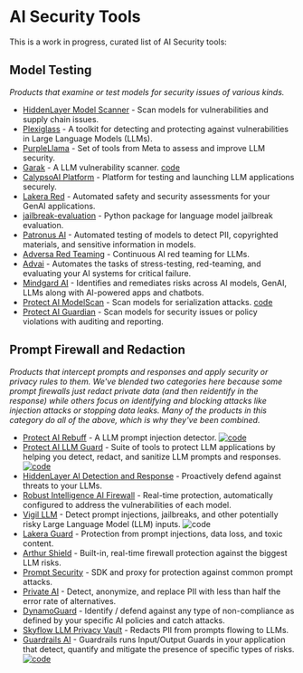 # AI Security Tools

This is a work in progress, curated list of AI Security tools:

## Model Testing
_Products that examine or test models for security issues of various kinds._

* [HiddenLayer Model Scanner](https://hiddenlayer.com/model-scanner/) - Scan models for vulnerabilities and supply chain issues.
* [Plexiglass](https://github.com/kortex-labs/plexiglass) - A toolkit for detecting and protecting against vulnerabilities in Large Language Models (LLMs). 
* [PurpleLlama](https://github.com/facebookresearch/PurpleLlama) - Set of tools from Meta to assess and improve LLM security. 
* [Garak](https://garak.ai/) - A LLM vulnerability scanner. [code](https://github.com/leondz/garak/)
* [CalypsoAI Platform](https://calypsoai.com/platform/) - Platform for testing and launching LLM applications securely.
* [Lakera Red](https://www.lakera.ai/ai-red-teaming) - Automated safety and security assessments for your GenAI applications.
* [jailbreak-evaluation](https://github.com/controllability/jailbreak-evaluation) - Python package for language model jailbreak evaluation. 
* [Patronus AI](https://www.patronus.ai) - Automated testing of models to detect PII, copyrighted materials, and sensitive information in models.
* [Adversa Red Teaming](https://adversa.ai/ai-red-teaming-llm/) - Continuous AI red teaming for LLMs.
* [Advai](https://www.advai.co.uk) - Automates the tasks of stress-testing, red-teaming, and evaluating your AI systems for critical failure.
* [Mindgard AI](https://mindgard.ai) - Identifies and remediates risks across AI models, GenAI, LLMs along with AI-powered apps and chatbots.
* [Protect AI ModelScan](https://protectai.com/modelscan) - Scan models for serialization attacks. [code](https://github.com/protectai/modelscan)
* [Protect AI Guardian](https://protectai.com/guardian) - Scan models for security issues or policy violations with auditing and reporting.

## Prompt Firewall and Redaction

_Products that intercept prompts and responses and apply security or privacy rules to them. We've blended two categories here because some prompt firewalls just redact private data (and then reidentify in the response) while others focus on identifying and blocking attacks like injection attacks or stopping data leaks. Many of the products in this category do all of the above, which is why they've been combined._

- [Protect AI Rebuff](https://playground.rebuff.ai) - A LLM prompt injection detector. [![code](https://img.shields.io/github/license/protectai/rebuff)](https://github.com/protectai/rebuff/)
- [Protect AI LLM Guard](https://protectai.com/llm-guard) - Suite of tools to protect LLM applications by helping you detect, redact, and sanitize LLM prompts and responses. [![code](https://img.shields.io/github/license/protectai/llm-guard)](https://github.com/protectai/llm-guard/)
- [HiddenLayer AI Detection and Response](https://hiddenlayer.com/aidr/) - Proactively defend against threats to your LLMs.
- [Robust Intelligence AI Firewall](https://www.robustintelligence.com/platform/ai-firewall-guardrails) - Real-time protection, automatically configured to address the vulnerabilities of each model.
- [Vigil LLM](https://github.com/deadbits/vigil-llm) - Detect prompt injections, jailbreaks, and other potentially risky Large Language Model (LLM) inputs. ![code](https://img.shields.io/github/license/deadbits/vigil-llm)
- [Lakera Guard](https://www.lakera.ai/lakera-guard) - Protection from prompt injections, data loss, and toxic content.
- [Arthur Shield](https://www.arthur.ai/product/shield) - Built-in, real-time firewall protection against the biggest LLM risks.
- [Prompt Security](https://www.prompt.security) - SDK and proxy for protection against common prompt attacks.
- [Private AI](https://www.private-ai.com) - Detect, anonymize, and replace PII with less than half the error rate of alternatives.
- [DynamoGuard](https://dynamo.ai/platform/dynamoguard) - Identify / defend against any type of non-compliance as defined by your specific AI policies and catch attacks.
- [Skyflow LLM Privacy Vault](https://www.skyflow.com/product/llm-privacy-vault) - Redacts PII from prompts flowing to LLMs.
- [Guardrails AI](https://www.guardrailsai.com) - Guardrails runs Input/Output Guards in your application that detect, quantify and mitigate the presence of specific types of risks. [![code](https://img.shields.io/github/license/guardrails-ai/guardrails)](https://github.com/guardrails-ai/guardrails/)
